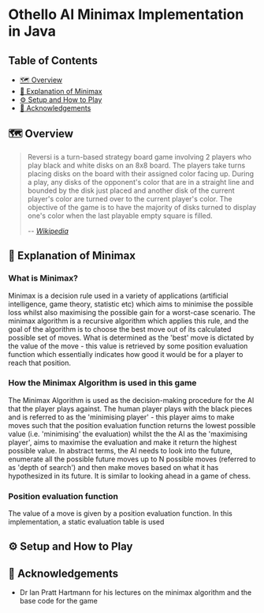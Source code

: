 # Othello AI Minimax Implementation in Java
## Table of Contents

  * [🗺️ Overview](#%EF%B8%8F-overview)
  * [🤖 Explanation of Minimax](#%EF%B8%8F-design-and-test-verification)
  * [⚙️ Setup and How to Play](#%EF%B8%8F-specification-and-how-it-works)
  * [🙏 Acknowledgements](#%EF%B8%8F-design-and-test-verification)
  

## 🗺️ Overview

> Reversi is a turn-based strategy board game involving 2 players who play black and white disks on an 8x8 board. The players take turns placing disks on the board with their assigned color facing up. During a play, any disks of the opponent's color that are in a straight line and bounded by the disk just placed and another disk of the current player's color are turned over to the current player's color. The objective of the game is to have the majority of disks turned to display one's color when the last playable empty square is filled.
>
> -- <cite>[Wikipedia](https://en.wikipedia.org/wiki/Reversi)</cite>

## 🤖 Explanation of Minimax

### What is Minimax?
Minimax is a decision rule used in a variety of applications (artificial intelligence, game theory, statistic etc) which aims to minimise the possible loss whilst also maximising the possible gain for a worst-case scenario. The minimax algorithm is a recursive algorithm which applies this rule, and the goal of the algorithm is to choose the best move out of its calculated possible set of moves. What is determined as the 'best' move is dictated by the value of the move - this value is retrieved by some position evaluation function which essentially indicates how good it would be for a player to reach that position.

### How the Minimax Algorithm is used in this game
The Minimax Algorithm is used as the decision-making procedure for the AI that the player plays against. The human player plays with the black pieces and is referred to as the 'minimising player' - this player aims to make moves such that the position evaluation function returns the lowest possible value (i.e. 'minimising' the evaluation) whilst the the AI as the 'maximising player', aims to maximise the evaluation and make it return the highest possible value. In abstract terms, the AI needs to look into the future, enumerate all the possible future moves up to N possible moves (referred to as 'depth of search') and then make moves based on what it has hypothesized in its future. It is similar to looking ahead in a game of chess.

### Position evaluation function
The value of a move is given by a position evaluation function. In this implementation, a static evaluation table is used 



## ⚙️ Setup and How to Play

## 🙏 Acknowledgements

- Dr Ian Pratt Hartmann for his lectures on the minimax algorithm and the base code for the game
